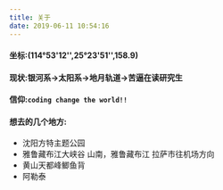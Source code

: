```yaml
---
title: 关于
date: 2019-06-11 10:54:16
---
```

#### 坐标:(114°53'12'',25°23'51'',158.9)
#### 现状:银河系->太阳系->地月轨道->苦逼在读研究生
#### 信仰:`coding change the world!!`
#### 想去的几个地方:
- 沈阳方特主题公园
- 雅鲁藏布江大峡谷 山南，雅鲁藏布江 拉萨市往机场方向
- 黄山天都峰鲫鱼背
- 阿勒泰